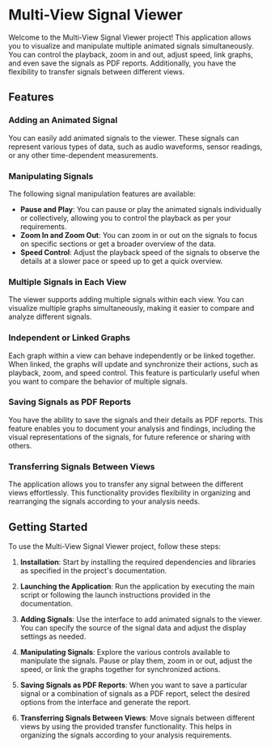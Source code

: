 # Multi-View Signal Viewer

Welcome to the Multi-View Signal Viewer project! This application allows you to visualize and manipulate multiple animated signals simultaneously. You can control the playback, zoom in and out, adjust speed, link graphs, and even save the signals as PDF reports. Additionally, you have the flexibility to transfer signals between different views.

## Features

### Adding an Animated Signal
You can easily add animated signals to the viewer. These signals can represent various types of data, such as audio waveforms, sensor readings, or any other time-dependent measurements.

### Manipulating Signals
The following signal manipulation features are available:

- **Pause and Play**: You can pause or play the animated signals individually or collectively, allowing you to control the playback as per your requirements.
- **Zoom In and Zoom Out**: You can zoom in or out on the signals to focus on specific sections or get a broader overview of the data.
- **Speed Control**: Adjust the playback speed of the signals to observe the details at a slower pace or speed up to get a quick overview.

### Multiple Signals in Each View
The viewer supports adding multiple signals within each view. You can visualize multiple graphs simultaneously, making it easier to compare and analyze different signals.

### Independent or Linked Graphs
Each graph within a view can behave independently or be linked together. When linked, the graphs will update and synchronize their actions, such as playback, zoom, and speed control. This feature is particularly useful when you want to compare the behavior of multiple signals.

### Saving Signals as PDF Reports
You have the ability to save the signals and their details as PDF reports. This feature enables you to document your analysis and findings, including the visual representations of the signals, for future reference or sharing with others.

### Transferring Signals Between Views
The application allows you to transfer any signal between the different views effortlessly. This functionality provides flexibility in organizing and rearranging the signals according to your analysis needs.

## Getting Started

To use the Multi-View Signal Viewer project, follow these steps:

1. **Installation**: Start by installing the required dependencies and libraries as specified in the project's documentation.

2. **Launching the Application**: Run the application by executing the main script or following the launch instructions provided in the documentation.

3. **Adding Signals**: Use the interface to add animated signals to the viewer. You can specify the source of the signal data and adjust the display settings as needed.

4. **Manipulating Signals**: Explore the various controls available to manipulate the signals. Pause or play them, zoom in or out, adjust the speed, or link the graphs together for synchronized actions.

5. **Saving Signals as PDF Reports**: When you want to save a particular signal or a combination of signals as a PDF report, select the desired options from the interface and generate the report.

6. **Transferring Signals Between Views**: Move signals between different views by using the provided transfer functionality. This helps in organizing the signals according to your analysis requirements.
